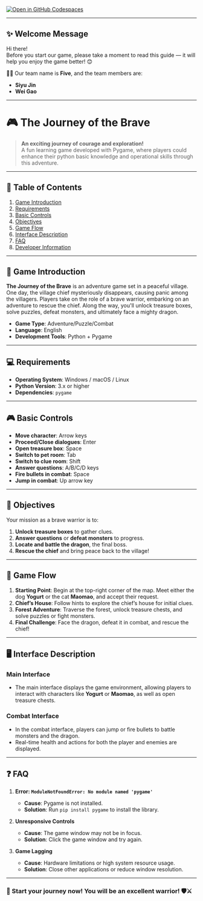[![Open in GitHub Codespaces](https://github.com/codespaces/badge.svg)](https://github.com/codespaces/new?repository=vera-gao1015/5002final)

---
## ✨ Welcome Message
Hi there!  
Before you start our game, please take a moment to read this guide — it will help you enjoy the game better! 😊

👨‍💻 Our team name is **Five**, and the team members are:  
- **Siyu Jin** 
- **Wei Gao**  


---

# 🎮 The Journey of the Brave 

> **An exciting journey of courage and exploration!**  
> A fun learning game developed with Pygame, where players could enhance their python basic knowledge and operational skills through this adventure.

---

## 📖 Table of Contents
1. [Game Introduction](#game-introduction)  
2. [Requirements](#requirements)  
3. [Basic Controls](#basic-controls)  
4. [Objectives](#objectives)  
5. [Game Flow](#game-flow)  
6. [Interface Description](#interface-description)  
7. [FAQ](#faq)  
8. [Developer Information](#developer-information)

---

## 🌟 Game Introduction
**The Journey of the Brave** is an adventure game set in a peaceful village. One day, the village chief mysteriously disappears, causing panic among the villagers. Players take on the role of a brave warrior, embarking on an adventure to rescue the chief. Along the way, you'll unlock treasure boxes, solve puzzles, defeat monsters, and ultimately face a mighty dragon.

- **Game Type**: Adventure/Puzzle/Combat  
- **Language**: English  
- **Development Tools**: Python + Pygame

---

## 💻 Requirements
- **Operating System**: Windows / macOS / Linux  
- **Python Version**: 3.x or higher  
- **Dependencies**: `pygame`  

---

## 🎮 Basic Controls

- **Move character**: Arrow keys  
- **Proceed/Close dialogues**: Enter  
- **Open treasure box**: Space  
- **Switch to pet room**: Tab  
- **Switch to clue room**: Shift  
- **Answer questions**: A/B/C/D keys  
- **Fire bullets in combat**: Space  
- **Jump in combat**: Up arrow key  

---

## 🎯 Objectives
Your mission as a brave warrior is to:  
1. **Unlock treasure boxes** to gather clues.  
2. **Answer questions** or **defeat monsters** to progress.  
3. **Locate and battle the dragon**, the final boss.  
4. **Rescue the chief** and bring peace back to the village!

---

## 🚀 Game Flow
1. **Starting Point**: Begin at the top-right corner of the map. Meet either the dog **Yogurt** or the cat **Maomao**, and accept their request.
2. **Chief’s House**: Follow hints to explore the chief’s house for initial clues.
3. **Forest Adventure**: Traverse the forest, unlock treasure chests, and solve puzzles or fight monsters.
4. **Final Challenge**: Face the dragon, defeat it in combat, and rescue the chief!

---

## 🖥️ Interface Description

### **Main Interface**
- The main interface displays the game environment, allowing players to interact with characters like **Yogurt** or **Maomao**, as well as open treasure chests.

### **Combat Interface**
- In the combat interface, players can jump or fire bullets to battle monsters and the dragon.  
- Real-time health and actions for both the player and enemies are displayed.

---

## ❓ FAQ

1. **Error: `ModuleNotFoundError: No module named 'pygame'`**  
   - **Cause**: Pygame is not installed.  
   - **Solution**: Run `pip install pygame` to install the library.

2. **Unresponsive Controls**  
   - **Cause**: The game window may not be in focus.  
   - **Solution**: Click the game window and try again.

3. **Game Lagging**  
   - **Cause**: Hardware limitations or high system resource usage.  
   - **Solution**: Close other applications or reduce window resolution.

---

### 🎉 Start your journey now! You will be an excellent warrior! 🛡️⚔



